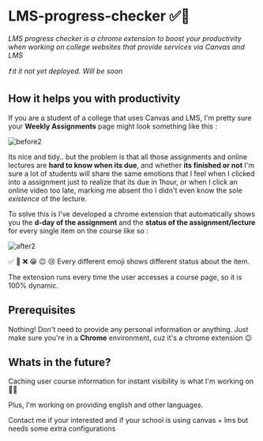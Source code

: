 # LMS-progress-checker ✅🫠
_LMS progress checker is a chrome extension to boost your productivity when working on college websites that provide services via Canvas and LMS_

_❗️ it it not yet deployed. Will be soon_


## How it helps you with productivity

If you are a student of a college that uses Canvas and LMS, I'm pretty sure your **Weekly Assignments** page might look something like this :

![before2](https://github.com/timothyjchun/LMS-progress-checker/assets/62375259/b1176766-78ec-4543-9637-cc5670ed1a10)

Its nice and tidy.. but the problem is that all those assignments and online lectures are **hard to know when its due**, and whether **its finished or not**
I'm sure a lot of students will share the same emotions that I feel when I clicked into a assignment just to realize that its due in 1hour, or when I click an online video too late, marking me absent tho I didn't even know the sole _existence_ of the lecture.


To solve this is I've developed a chrome extension that automatically shows you the **d-day of the assignment** and the **status of the assignment/lecture** for every single item on the course like so :

![after2](https://github.com/timothyjchun/LMS-progress-checker/assets/62375259/6c9e3f5d-6aca-4754-b5ce-f909702f851f)

✅   🔶   ❌   😁   😉   😢
Every different emoji shows different status about the item.

The extension runs every time the user accesses a course page, so it is 100% dynamic.


## Prerequisites
Nothing! Don't need to provide any personal information or anything. Just make sure you're in a **Chrome** environment, cuz it's a chrome extension 😉



## Whats in the future?
Caching user course information for instant visibility is what I'm working on 🧑‍💻

Plus, I'm working on providing english and other languages.


Contact me if your interested and if your school is using canvas + lms but needs some extra configurations
